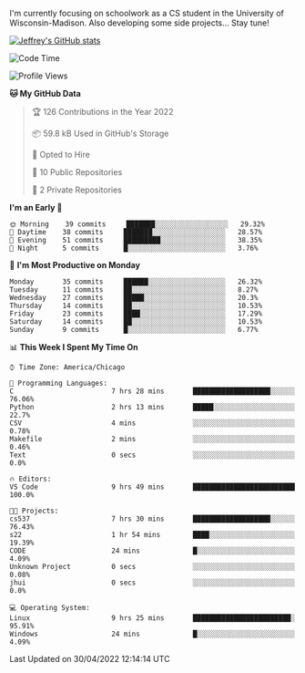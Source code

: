 

I'm currently focusing on schoolwork as a CS student in the University of Wisconsin-Madison.
Also developing some side projects...
Stay tune!

<!-- [![wakatime](https://wakatime.com/badge/user/99a12255-d5fa-4530-a56f-b1f6efe8669d.svg?style=for-the-badge)](https://wakatime.com/@99a12255-d5fa-4530-a56f-b1f6efe8669d) -->

[![Jeffrey's GitHub stats](https://github-readme-stats.vercel.app/api?username=slijeff&count_private=true&show_icons=true)](https://github.com/anuraghazra/github-readme-stats)

<!-- [![Jeffrey's wakatime stats](https://github-readme-stats.vercel.app/api/wakatime?username=slijeff&custom_title=Coding+Time+Last+Week)](https://github.com/slijeff/github-readme-stats) -->

<!-- [![Top Langs](https://github-readme-stats.vercel.app/api/top-langs/?username=slijeff&count_private=true&langs_count=8&hide=javascript&custom_title=Repo+Languages)](https://github.com/anuraghazra/github-readme-stats) -->

<!--START_SECTION:waka-->
![Code Time](http://img.shields.io/badge/Code%20Time-37%20hrs%205%20mins-blue)

![Profile Views](http://img.shields.io/badge/Profile%20Views-3-blue)

**🐱 My GitHub Data** 

> 🏆 126 Contributions in the Year 2022
 > 
> 📦 59.8 kB Used in GitHub's Storage 
 > 
> 💼 Opted to Hire
 > 
> 📜 10 Public Repositories 
 > 
> 🔑 2 Private Repositories  
 > 
**I'm an Early 🐤** 

```text
🌞 Morning    39 commits     ███████░░░░░░░░░░░░░░░░░░   29.32% 
🌆 Daytime    38 commits     ███████░░░░░░░░░░░░░░░░░░   28.57% 
🌃 Evening    51 commits     █████████░░░░░░░░░░░░░░░░   38.35% 
🌙 Night      5 commits      █░░░░░░░░░░░░░░░░░░░░░░░░   3.76%

```
📅 **I'm Most Productive on Monday** 

```text
Monday       35 commits     ██████░░░░░░░░░░░░░░░░░░░   26.32% 
Tuesday      11 commits     ██░░░░░░░░░░░░░░░░░░░░░░░   8.27% 
Wednesday    27 commits     █████░░░░░░░░░░░░░░░░░░░░   20.3% 
Thursday     14 commits     ██░░░░░░░░░░░░░░░░░░░░░░░   10.53% 
Friday       23 commits     ████░░░░░░░░░░░░░░░░░░░░░   17.29% 
Saturday     14 commits     ██░░░░░░░░░░░░░░░░░░░░░░░   10.53% 
Sunday       9 commits      █░░░░░░░░░░░░░░░░░░░░░░░░   6.77%

```


📊 **This Week I Spent My Time On** 

```text
⌚︎ Time Zone: America/Chicago

💬 Programming Languages: 
C                        7 hrs 28 mins       ███████████████████░░░░░░   76.06% 
Python                   2 hrs 13 mins       █████░░░░░░░░░░░░░░░░░░░░   22.7% 
CSV                      4 mins              ░░░░░░░░░░░░░░░░░░░░░░░░░   0.78% 
Makefile                 2 mins              ░░░░░░░░░░░░░░░░░░░░░░░░░   0.46% 
Text                     0 secs              ░░░░░░░░░░░░░░░░░░░░░░░░░   0.0%

🔥 Editors: 
VS Code                  9 hrs 49 mins       █████████████████████████   100.0%

🐱‍💻 Projects: 
cs537                    7 hrs 30 mins       ███████████████████░░░░░░   76.43% 
s22                      1 hr 54 mins        ████░░░░░░░░░░░░░░░░░░░░░   19.39% 
CODE                     24 mins             █░░░░░░░░░░░░░░░░░░░░░░░░   4.09% 
Unknown Project          0 secs              ░░░░░░░░░░░░░░░░░░░░░░░░░   0.08% 
jhui                     0 secs              ░░░░░░░░░░░░░░░░░░░░░░░░░   0.0%

💻 Operating System: 
Linux                    9 hrs 25 mins       ████████████████████████░   95.91% 
Windows                  24 mins             █░░░░░░░░░░░░░░░░░░░░░░░░   4.09%

```


 Last Updated on 30/04/2022 12:14:14 UTC
<!--END_SECTION:waka-->

